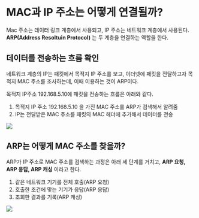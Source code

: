 
# MAC과 IP 주소는 어떻게 연결될까?

Mac 주소는 데이터 링크 계층에서 사용되고, IP 주소는 네트워크 계층에서 사용된다.
**ARP(Address Resoltuin Protocol)** 는 두 계층을 연결하는 역할을 한다.

## 데이터를 전송하는 흐름 확인

네트워크 계층의 IP는 패킷에서 목적지 IP 주소를 보고, 이더넷에 패킷을 전달하고자 목적지 MAC 주소를 조사하는데, 이때 이용하는 것이 ARP이다.

목적지 IP주소 192.168.5.10에 패킷을 전송하는 흐름은 아래와 같다.
1. 목적지 IP 주소 192.168.5.10 을 가진 MAC 주소를 ARP가 검색해서 알려줌
2. IP는 전달받은 MAC 주소를 패킷의 MAC 헤더에 추가해서 데이터를 전송

![](https://i.imgur.com/CtH9yHf.png)


## ARP는 어떻게 MAC 주소를 찾을까?

ARP가 IP 주소로 MAC 주소를 검색하는 과정은 아래 세 단계를 거치고, 
**ARP 요청, ARP 응답, ARP 캐싱** 이라고 한다.

1. 같은 네트워크 기기를 전체 호출(ARP 요청)
2. 호출한 조건에 맞는 기기가 응답(ARP 응답)
3. 조회한 결과를 기록(ARP 캐싱)
 
![](https://i.imgur.com/Dp4b1Fr.png)

